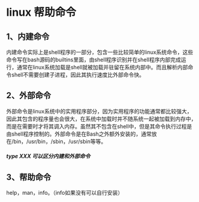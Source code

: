 # linux 帮助命令  


## 1、内建命令  


内建命令实际上是shell程序的一部分，包含一些比较简单的linux系统命令，这些命令写在bash源码的builtins里面，由shell程序识别并在shell程序内部完成运行，通常在linux系统加载是shell就被加载并驻留在系统内部中。而且解析内部命令shell不需要创建子进程，因此其执行速度比外部命令快。  
    

## 2、外部命令

外部命令是linux系统中的实用程序部分，因为实用程序的功能通常都比较强大，因此其包含的程序量也会很大，在系统中加载时并不随系统一起被加载到内存中，而是在需要时才将其调入内存。虽然其不包含在shell中，但是其命令执行过程是由shell程序控制的。外部命令是在Bash之外额外安装的，通常放在/bin，/usr/bin，/sbin，/usr/sbin等等。  
    

##### type XXX 可以区分内建和外部命令

## 3、帮助命令

help，man，info。（info如果没有可以自行安装）
